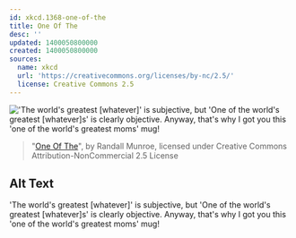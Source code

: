 ```yaml
---
id: xkcd.1368-one-of-the
title: One Of The
desc: ''
updated: 1400050800000
created: 1400050800000
sources:
  name: xkcd
  url: 'https://creativecommons.org/licenses/by-nc/2.5/'
  license: Creative Commons 2.5
---
```

!['The world's greatest \[whatever\]' is subjective, but 'One of the world's greatest [whatever]s' is clearly objective. Anyway, that's why I got you this 'one of the world's greatest moms' mug!](https://imgs.xkcd.com/comics/one_of_the.png)
> "[One Of The](https://xkcd.com/1368/)", by Randall Munroe, licensed under Creative Commons Attribution-NonCommercial 2.5 License

## Alt Text
'The world's greatest \[whatever\]' is subjective, but 'One of the world's greatest [whatever]s' is clearly objective. Anyway, that's why I got you this 'one of the world's greatest moms' mug!
